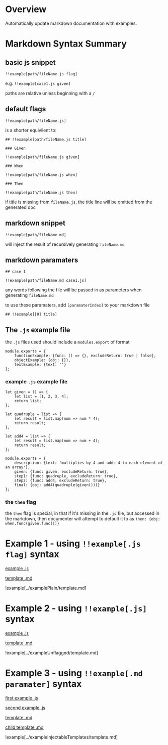 # Overview

Automatically update markdown documentation with examples.

# Markdown Syntax Summary

## basic js snippet

`!!example[path/fileName.js flag]`

e.g. `!!example[case1.js given]`

paths are relative unless beginning with a `/`

## default flags

`!!example[path/fileName.js]`

is a shorter equivilent to: 
 
```
## !!example[path/fileName.js title]

### Given

!!example[path/fileName.js given]

### When

!!example[path/fileName.js when]

### Then

!!example[path/fileName.js then]

```

if title is missing from `fileName.js`, the title line will be omitted from the generated doc

## markdown snippet

`!!example[path/fileName.md]`

will inject the result of recursively generating `fileName.md`

## markdown paramaters

```
## case 1

!!example[path/fileName.md case1.js]
```

any words following the file will be passed in as parameters when generating `fileName.md`

to use these paramaters, add `[paramaterIndex]` to your markdown file

```
## !!example[[0] title]
```

## The `.js` example file

the `.js` files used should include a `modules.export` of format

```
module.exports = {
    functionExample: {func: () => {}, excludeReturn: true | false},
    objectExample: {obj: {}},
    textExample: {text: ''}
};
```

### example `.js` example file

```
let given = () => {
    let list = [1, 2, 3, 4];
    return list;
};

let quadruple = list => {
    let result = list.map(num => num * 4);
    return result;
};

let add4 = list => {
    let result = list.map(num => num + 4);
    return result;
};

module.exports = {
    description: {text: 'multiplies by 4 and adds 4 to each element of an array'},
    given: {func: given, excludeReturn: true},
    step1: {func: quadruple, excludeReturn: true},
    step2: {func: add4, excludeReturn: true},
    final: {obj: add4(quadruple(given()))}
};
 ```
 
### the `then` flag
 
the `then` flag is special, in that if it's missing in the `.js` file, but accessed in the markdown, then documenter will attempt to default it to as `then: {obj: when.func(given.func())}`

# Example 1 - using `!!example[.js flag]` syntax

[example .js](../examplePlain/doubler.js)

[template .md](../examplePlain/template.md)

!example[../examplePlain/template.md]

# Example 2 - using `!!example[.js]` syntax

[example .js](../exampleUnflagged/lessThan3.js)

[template .md](../exampleUnflagged/template.md)

!example[../exampleUnflagged/template.md]

# Example 3 - using `!!example[.md paramater]` syntax

[first example .js](../exampleUnflagged/process1.js)

[second example .js](../exampleUnflagged/process2.js)

[template .md](../exampleUnflagged/template.md)

[child template .md](../exampleUnflagged/templateChild.md)

!example[../exampleInjectableTemplates/template.md]
